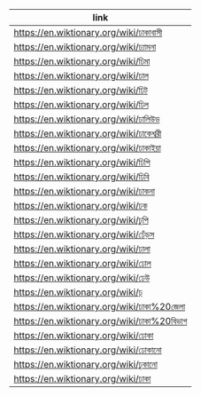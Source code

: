 |link|
|----|
|https://en.wiktionary.org/wiki/ঢাকাবাসী|
|https://en.wiktionary.org/wiki/ঢ্যামনা|
|https://en.wiktionary.org/wiki/ঢিমা|
|https://en.wiktionary.org/wiki/ঢাল|
|https://en.wiktionary.org/wiki/ঢিট|
|https://en.wiktionary.org/wiki/ঢিল|
|https://en.wiktionary.org/wiki/ঢালিউড|
|https://en.wiktionary.org/wiki/ঢাকেশ্বরী|
|https://en.wiktionary.org/wiki/ঢাকাইয়া|
|https://en.wiktionary.org/wiki/ঢিপি|
|https://en.wiktionary.org/wiki/ঢিবি|
|https://en.wiktionary.org/wiki/ঢাকনা|
|https://en.wiktionary.org/wiki/ঢক|
|https://en.wiktionary.org/wiki/ঢুপি|
|https://en.wiktionary.org/wiki/ঢেঁড়স|
|https://en.wiktionary.org/wiki/ঢালা|
|https://en.wiktionary.org/wiki/ঢোল|
|https://en.wiktionary.org/wiki/ঢেউ|
|https://en.wiktionary.org/wiki/ঢ়|
|https://en.wiktionary.org/wiki/ঢাকা%20জেলা|
|https://en.wiktionary.org/wiki/ঢাকা%20বিভাগ|
|https://en.wiktionary.org/wiki/ঢোকা|
|https://en.wiktionary.org/wiki/ঢোকানো|
|https://en.wiktionary.org/wiki/ঢুকানো|
|https://en.wiktionary.org/wiki/ঢাকা|
